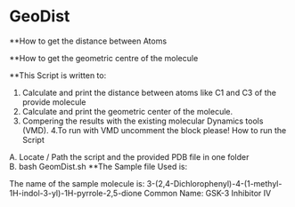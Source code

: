 # GeoDist
**How to get the distance between Atoms 

**How to get the geometric centre of the molecule

**This Script is written to:
1. Calculate and print the distance between atoms like C1 and C3 of the provide molecule 
2. Calculate and print the geometric center of the molecule.
3. Compering the results with the existing molecular Dynamics tools (VMD). 
4.To run with VMD uncomment the block please! How to run the Script     

A. Locate / Path the script and the provided PDB file in one folder   
B. bash  GeomDist.sh 
**The Sample file Used is:

The name of the sample molecule is: 3-(2,4-Dichlorophenyl)-4-(1-methyl-1H-indol-3-yl)-1H-pyrrole-2,5-dione
Common Name: GSK-3 Inhibitor IV
